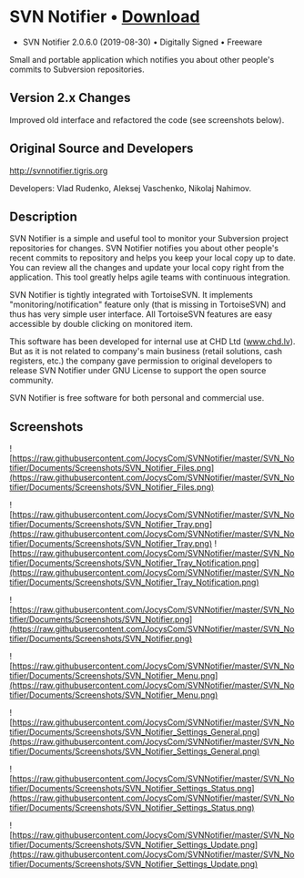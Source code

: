 # SVN Notifier • [Download](https://github.com/JocysCom/SVNNotifier/releases/download/2.0.6.0/SVN_Notifier.exe)
 * SVN Notifier 2.0.6.0 (2019-08-30) • Digitally Signed • Freeware

Small and portable application which notifies you about other people's commits to Subversion repositories.

## Version 2.x Changes 

Improved old interface and refactored the code (see screenshots below).

## Original Source and Developers

  http://svnnotifier.tigris.org
  
  Developers: Vlad Rudenko, Aleksej Vaschenko, Nikolaj Nahimov.

## Description

SVN Notifier is a simple and useful tool to monitor your Subversion project repositories for changes. SVN Notifier notifies you about other people's recent commits to repository and helps you keep your local copy up to date. You can review all the changes and update your local copy right from the application. This tool greatly helps agile teams with continuous integration.

SVN Notifier is tightly integrated with TortoiseSVN. It implements "monitoring/notification" feature only (that is missing in TortoiseSVN) and thus has very simple user interface. All TortoiseSVN features are easy accessible by double clicking on monitored item.

This software has been developed for internal use at CHD Ltd (www.chd.lv). But as it is not related to company's main business (retail solutions, cash registers, etc.) the company gave permission to original developers to release SVN Notifier under GNU License to support the open source community.

SVN Notifier is free software for both personal and commercial use.

## Screenshots

![https://raw.githubusercontent.com/JocysCom/SVNNotifier/master/SVN_Notifier/Documents/Screenshots/SVN_Notifier_Files.png](https://raw.githubusercontent.com/JocysCom/SVNNotifier/master/SVN_Notifier/Documents/Screenshots/SVN_Notifier_Files.png)

![https://raw.githubusercontent.com/JocysCom/SVNNotifier/master/SVN_Notifier/Documents/Screenshots/SVN_Notifier_Tray.png](https://raw.githubusercontent.com/JocysCom/SVNNotifier/master/SVN_Notifier/Documents/Screenshots/SVN_Notifier_Tray.png) ![https://raw.githubusercontent.com/JocysCom/SVNNotifier/master/SVN_Notifier/Documents/Screenshots/SVN_Notifier_Tray_Notification.png](https://raw.githubusercontent.com/JocysCom/SVNNotifier/master/SVN_Notifier/Documents/Screenshots/SVN_Notifier_Tray_Notification.png)


![https://raw.githubusercontent.com/JocysCom/SVNNotifier/master/SVN_Notifier/Documents/Screenshots/SVN_Notifier.png](https://raw.githubusercontent.com/JocysCom/SVNNotifier/master/SVN_Notifier/Documents/Screenshots/SVN_Notifier.png)

![https://raw.githubusercontent.com/JocysCom/SVNNotifier/master/SVN_Notifier/Documents/Screenshots/SVN_Notifier_Menu.png](https://raw.githubusercontent.com/JocysCom/SVNNotifier/master/SVN_Notifier/Documents/Screenshots/SVN_Notifier_Menu.png)

![https://raw.githubusercontent.com/JocysCom/SVNNotifier/master/SVN_Notifier/Documents/Screenshots/SVN_Notifier_Settings_General.png](https://raw.githubusercontent.com/JocysCom/SVNNotifier/master/SVN_Notifier/Documents/Screenshots/SVN_Notifier_Settings_General.png)

![https://raw.githubusercontent.com/JocysCom/SVNNotifier/master/SVN_Notifier/Documents/Screenshots/SVN_Notifier_Settings_Status.png](https://raw.githubusercontent.com/JocysCom/SVNNotifier/master/SVN_Notifier/Documents/Screenshots/SVN_Notifier_Settings_Status.png)

![https://raw.githubusercontent.com/JocysCom/SVNNotifier/master/SVN_Notifier/Documents/Screenshots/SVN_Notifier_Settings_Update.png](https://raw.githubusercontent.com/JocysCom/SVNNotifier/master/SVN_Notifier/Documents/Screenshots/SVN_Notifier_Settings_Update.png)
